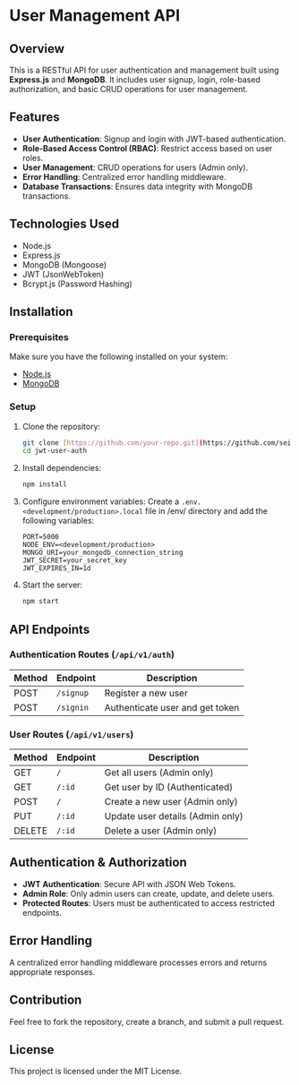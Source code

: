 # User Management API

## Overview
This is a RESTful API for user authentication and management built using **Express.js** and **MongoDB**. It includes user signup, login, role-based authorization, and basic CRUD operations for user management.

## Features
- **User Authentication**: Signup and login with JWT-based authentication.
- **Role-Based Access Control (RBAC)**: Restrict access based on user roles.
- **User Management**: CRUD operations for users (Admin only).
- **Error Handling**: Centralized error handling middleware.
- **Database Transactions**: Ensures data integrity with MongoDB transactions.

## Technologies Used
- Node.js
- Express.js
- MongoDB (Mongoose)
- JWT (JsonWebToken)
- Bcrypt.js (Password Hashing)

## Installation
### Prerequisites
Make sure you have the following installed on your system:
- [Node.js](https://nodejs.org/)
- [MongoDB](https://www.mongodb.com/)

### Setup
1. Clone the repository:
   ```bash
   git clone [https://github.com/your-repo.git](https://github.com/seif-ashraf-007/jwt-user-auth)
   cd jwt-user-auth
   ```
2. Install dependencies:
   ```bash
   npm install
   ```
3. Configure environment variables:
   Create a `.env.<development/production>.local` file in /env/ directory and add the following variables:
   ```env
   PORT=5000
   NODE_ENV=<development/production>
   MONGO_URI=your_mongodb_connection_string
   JWT_SECRET=your_secret_key
   JWT_EXPIRES_IN=1d
   ```
4. Start the server:
   ```bash
   npm start
   ```

## API Endpoints
### Authentication Routes (`/api/v1/auth`)
| Method | Endpoint  | Description |
|--------|-----------|-------------|
| POST   | `/signup` | Register a new user |
| POST   | `/signin` | Authenticate user and get token |

### User Routes (`/api/v1/users`)
| Method | Endpoint  | Description |
|--------|-----------|-------------|
| GET    | `/`       | Get all users (Admin only) |
| GET    | `/:id`    | Get user by ID (Authenticated) |
| POST   | `/`       | Create a new user (Admin only) |
| PUT    | `/:id`    | Update user details (Admin only) |
| DELETE | `/:id`    | Delete a user (Admin only) |

## Authentication & Authorization
- **JWT Authentication**: Secure API with JSON Web Tokens.
- **Admin Role**: Only admin users can create, update, and delete users.
- **Protected Routes**: Users must be authenticated to access restricted endpoints.

## Error Handling
A centralized error handling middleware processes errors and returns appropriate responses.

## Contribution
Feel free to fork the repository, create a branch, and submit a pull request.

## License
This project is licensed under the MIT License.

